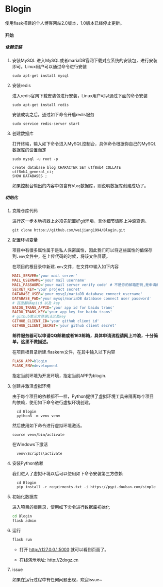 # Blogin
使用flask搭建的个人博客网站2.0版本，1.0版本已经停止更新。
#### 开始
##### 依赖安装
1. 安装MySQL
    进入MySQL或者mariaDB官网下载对应系统的安装包，进行安装即可。Linux用户可以通过命令进行安装
    ```shell script
    sudo apt-get install mysql
    ```

2. 安装redis

   进入redis官网下载安装包进行安装，Linux用户可以通过下面的命令安装

   ```shell script
   sudo apt-get install redis
   ```

   安装成功之后，通过如下命令开启redis服务

   ```shell script
   sudo service redis-server start
   ```

3. 创建数据库

   打开终端，输入如下命令进入MySQL控制台，具体命令根据你自己的MySQL数据库的设置而定

   ```shell script
   sudo mysql -u root -p
   ```

   ```mysql
   create database blog CHARACTER SET utf8mb4 COLLATE utf8mb4_general_ci;
   SHOW DATABASES ;
   ```

   如果控制台输出的内容中包含有`blog`数据库，则说明数据库创建成功了。
##### 初始化

1. 克隆仓库代码

   进行这一步本地机器上必须先配置好git环境，具体细节请网上冲浪查询。

   ```shell script
   git clone https://github.com/weijiang1994/Blogin.git
   ```

2. 配置环境变量

   项目中有很多属性属于是私人保密属性，因此我们可以将这些属性的值保存到`.env`文件中，在上传代码的时候，将该文件屏蔽。

   在项目的根目录中新建`.env`文件，在文件中输入如下内容

   ```ini
   MAIL_SERVER='your mail server'
   MAIL_USERNAME='your mail username'
   MAIL_PASSWORD='your mail server verify code' # 不是你的邮箱密码,是申请的邮箱秘钥
   SECRET_KEY='your project secret'
   DATABASE_USER='your mysql/mariaDB database connect username'
   DATABASE_PWD='your mysql/mariaDB database connect user password'
   # 百度翻译apiid 以及 key
   BAIDU_TRANS_APPID='your app id for baidu trans'
   BAIDU_TRANS_KEY='your app key for baidu trans'
   # github第三方登录id以及key
   GITHUB_CLIENT_ID='your github client id'
   GITHUB_CLIENT_SECRET='your github client secret'
   ```

   **邮件服务器可以申请QQ邮箱或者163邮箱，具体申请流程请网上冲浪，十分简单，这里不做描述。**
   
   在项目根目录新建.flaskenv文件，在其中输入以下内容
   ```ini
   FLASK_APP=blogin
   FLASK_ENV=development
   ```
   指定当前环境为开发环境，指定当前APP为blogin.
   
3. 创建并激活虚拟环境

   由于每个项目的依赖都不一样，Python提供了虚拟环境工具来隔离每个项目的依赖，使用如下命令进行虚拟环境创建。

   ```shell
     cd Blogin
     python3 -m venv venv
   ```

   然后使用如下命令进行虚拟环境激活。

   ```shell
   source venv/bin/activate
   ```

   在Windows下激活

   ```shell
     venv\Scripts\activate
   ```

4. 安装Python依赖

   我们进入了虚拟环境以后可以使用如下命令安装第三方依赖

   ```shell
     cd Blogin
     pip install -r requirments.txt -i https://pypi.douban.com/simple
   ```

5. 初始化数据库

   进入项目的根目录，使用如下命令进行数据库初始化

   ```bash
   cd Blogin
   flask admin
   ```

6. 运行

   ```bash
   flask run
   ```

   - 打开 http://127.0.0.1:5000 就可以看到页面了。
   
   - 在线演示地址: http://2dogz.cn
   
7. issue

   如果在运行过程中有任何问题出现，欢迎issue~
